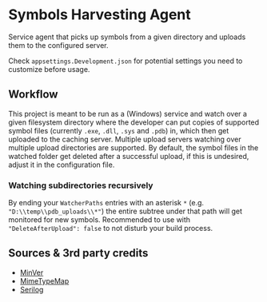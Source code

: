 # Symbols Harvesting Agent

Service agent that picks up symbols from a given directory and uploads them to the configured server.

Check `appsettings.Development.json` for potential settings you need to customize before usage.

## Workflow

This project is meant to be run as a (Windows) service and watch over a given filesystem directory where the developer
can put copies of supported symbol files (currently `.exe`, `.dll`, `.sys` and `.pdb`) in, which then get uploaded to
the caching server.
Multiple upload servers watching over multiple upload directories are supported.
By default, the symbol files in the watched folder get deleted after a successful upload, if this is undesired, adjust
it in the configuration file.

### Watching subdirectories recursively

By ending your `WatcherPaths` entries with an asterisk `*` (e.g. `"D:\\temp\\pdb_uploads\\*"`) the entire subtree under
that path will get monitored for new symbols.
Recommended to use with `"DeleteAfterUpload": false` to not disturb your build process.

## Sources & 3rd party credits

- [MinVer](https://github.com/adamralph/minver)
- [MimeTypeMap](https://github.com/samuelneff/MimeTypeMap)
- [Serilog](https://github.com/serilog/serilog)
